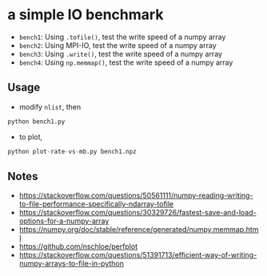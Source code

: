 # a simple IO benchmark

- `bench1`: Using `.tofile()`, test the write speed of a numpy array
- `bench2`: Using MPI-IO, test the write speed of a numpy array
- `bench3`: Using `.write()`, test the write speed of a numpy array
- `bench4`: Using `np.memmap()`, test the write speed of a numpy array

## Usage
- modify `nlist`, then
```python
python bench1.py
```
- to plot,
```python
python plot-rate-vs-mb.py bench1.npz
```

## Notes
- https://stackoverflow.com/questions/50561111/numpy-reading-writing-to-file-performance-specifically-ndarray-tofile
- https://stackoverflow.com/questions/30329726/fastest-save-and-load-options-for-a-numpy-array
- https://numpy.org/doc/stable/reference/generated/numpy.memmap.html
- https://github.com/nschloe/perfplot
- https://stackoverflow.com/questions/51391713/efficient-way-of-writing-numpy-arrays-to-file-in-python

